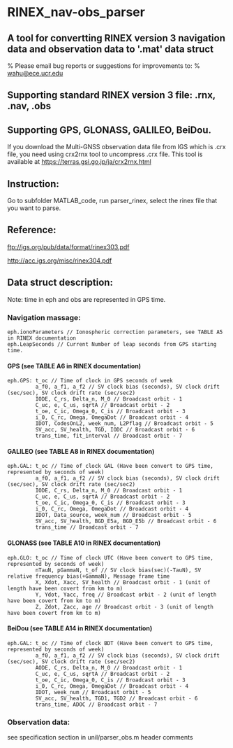 # RINEX_nav-obs_parser

## A tool for convertting RINEX version 3 navigation data and observation data to '.mat' data struct
% Please email bug reports or suggestions for improvements to:
% wahu@ece.ucr.edu
## Supporting standard RINEX version 3 file: .rnx, .nav, .obs
## Supporting GPS, GLONASS, GALILEO, BeiDou.

If you download the Multi-GNSS observation data file from IGS which is .crx file, you need using
crx2rnx tool to uncompress .crx file. This tool is available at https://terras.gsi.go.jp/ja/crx2rnx.html

## Instruction:
  Go to subfolder MATLAB_code, run parser_rinex, select the rinex file that you want to parse.


## Reference: 
ftp://igs.org/pub/data/format/rinex303.pdf

http://acc.igs.org/misc/rinex304.pdf

## Data struct description:
Note: time in eph and obs are represented in GPS time.
### Navigation massage:
    eph.ionoParameters // Ionospheric correction parameters, see TABLE A5 in RINEX documentation
    eph.LeapSeconds // Current Number of leap seconds from GPS starting time.
#### GPS (see TABLE A6 in RINEX documentation)
    eph.GPS: t_oc // Time of clock in GPS seconds of week
             a_f0, a_f1, a_f2 // SV clock bias (seconds), SV clock drift (sec/sec), SV clock drift rate (sec/sec2)
             IODE, C_rs, Delta_n, M_0 // Broadcast orbit - 1
             C_uc, e, C_us, sqrtA // Broadcast orbit - 2
             t_oe, C_ic, Omega_0, C_is // Broadcast orbit - 3
             i_0, C_rc, Omega, OmegaDot // Broadcast orbit - 4
             IDOT, CodesOnL2, week_num, L2Pflag // Broadcast orbit - 5
             SV_acc, SV_health, TGD, IODC // Broadcast orbit - 6
             trans_time, fit_interval // Broadcast orbit - 7
#### GALILEO (see TABLE A8 in RINEX documentation)
    eph.GAL: t_oc // Time of clock GAL (Have been convert to GPS time, represented by seconds of week)
             a_f0, a_f1, a_f2 // SV clock bias (seconds), SV clock drift (sec/sec), SV clock drift rate (sec/sec2)
             IODE, C_rs, Delta_n, M_0 // Broadcast orbit - 1
             C_uc, e, C_us, sqrtA // Broadcast orbit - 2
             t_oe, C_ic, Omega_0, C_is // Broadcast orbit - 3
             i_0, C_rc, Omega, OmegaDot // Broadcast orbit - 4
             IDOT, Data_source, week_num // Broadcast orbit - 5
             SV_acc, SV_health, BGD_E5a, BGD_E5b // Broadcast orbit - 6
             trans_time // Broadcast orbit - 7
#### GLONASS (see TABLE A10 in RINEX documentation)
    eph.GLO: t_oc // Time of clock UTC (Have been convert to GPS time, represented by seconds of week)
             nTauN, pGammaN, t_of // SV clock bias(sec)(-TauN), SV relative frequency bias(+GammaN), Message frame time
             X, Xdot, Xacc, SV_health // Broadcast orbit - 1 (unit of length have been covert from km to m)
             Y, Ydot, Yacc, freq // Broadcast orbit - 2 (unit of length have been covert from km to m)
             Z, Zdot, Zacc, age // Broadcast orbit - 3 (unit of length have been covert from km to m)
#### BeiDou (see TABLE A14 in RINEX documentation)
    eph.GAL: t_oc // Time of clock BDT (Have been convert to GPS time, represented by seconds of week)
             a_f0, a_f1, a_f2 // SV clock bias (seconds), SV clock drift (sec/sec), SV clock drift rate (sec/sec2)
             AODE, C_rs, Delta_n, M_0 // Broadcast orbit - 1
             C_uc, e, C_us, sqrtA // Broadcast orbit - 2
             t_oe, C_ic, Omega_0, C_is // Broadcast orbit - 3
             i_0, C_rc, Omega, OmegaDot // Broadcast orbit - 4
             IDOT, week_num // Broadcast orbit - 5
             SV_acc, SV_health, TGD1, TGD2 // Broadcast orbit - 6
             trans_time, ADOC // Broadcast orbit - 7             

### Observation data:
  see specification section in unil/parser_obs.m header comments
